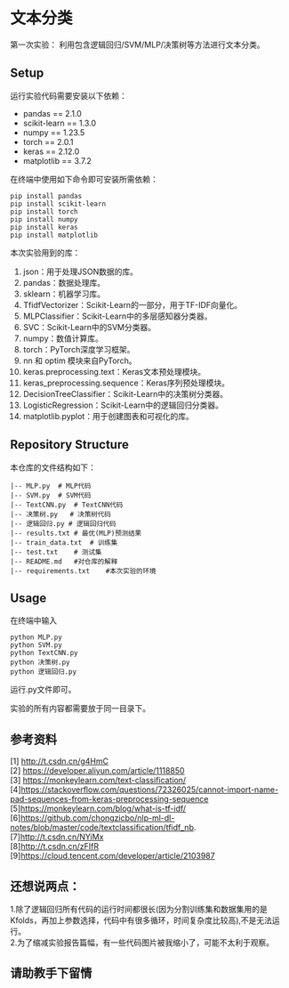 # 文本分类
第一次实验：
利用包含逻辑回归/SVM/MLP/决策树等方法进行文本分类。



## Setup

运行实验代码需要安装以下依赖：

- pandas == 2.1.0
- scikit-learn == 1.3.0
- numpy == 1.23.5
- torch == 2.0.1
- keras == 2.12.0
- matplotlib == 3.7.2
  
在终端中使用如下命令即可安装所需依赖：

```shell
pip install pandas
pip install scikit-learn
pip install torch
pip install numpy
pip install keras
pip install matplotlib
```
本次实验用到的库：

1. json：用于处理JSON数据的库。
2. pandas：数据处理库。
3. sklearn：机器学习库。
4. TfidfVectorizer：Scikit-Learn的一部分，用于TF-IDF向量化。
5. MLPClassifier：Scikit-Learn中的多层感知器分类器。
6. SVC：Scikit-Learn中的SVM分类器。
7. numpy：数值计算库。
8. torch：PyTorch深度学习框架。
9. nn 和 optim 模块来自PyTorch。
10. keras.preprocessing.text：Keras文本预处理模块。
11. keras_preprocessing.sequence：Keras序列预处理模块。
12. DecisionTreeClassifier：Scikit-Learn中的决策树分类器。
13. LogisticRegression：Scikit-Learn中的逻辑回归分类器。
14. matplotlib.pyplot：用于创建图表和可视化的库。
 

## Repository Structure 

本仓库的文件结构如下：

```
|-- MLP.py	# MLP代码
|-- SVM.py  # SVM代码
|-- TextCNN.py  # TextCNN代码
|-- 决策树.py   # 决策树代码
|-- 逻辑回归.py # 逻辑回归代码
|-- results.txt # 最优(MLP)预测结果
|-- train_data.txt	# 训练集
|-- test.txt	# 测试集
|-- README.md   #对仓库的解释
|-- requirements.txt    #本次实验的环境
```



## Usage

在终端中输入

```shell
python MLP.py
python SVM.py
python TextCNN.py
python 决策树.py
python 逻辑回归.py
```

运行.py文件即可。

实验的所有内容都需要放于同一目录下。

## 参考资料
[1] http://t.csdn.cn/g4HmC \
[2] https://developer.aliyun.com/article/1118850 \
[3] https://monkeylearn.com/text-classification/ \
[4]https://stackoverflow.com/questions/72326025/cannot-import-name-pad-sequences-from-keras-preprocessing-sequence \
[5]https://monkeylearn.com/blog/what-is-tf-idf/ \
[6]https://github.com/chongzicbo/nlp-ml-dl-notes/blob/master/code/textclassification/tfidf_nb. \
[7]http://t.csdn.cn/NYiMx \
[8]http://t.csdn.cn/zFIfR \
[9]https://cloud.tencent.com/developer/article/2103987


## 还想说两点：
1.除了逻辑回归所有代码的运行时间都很长(因为分割训练集和数据集用的是Kfolds，再加上参数选择，代码中有很多循环，时间复杂度比较高),不是无法运行。\
2.为了缩减实验报告篇幅，有一些代码图片被我缩小了，可能不太利于观察。
## 请助教手下留情
